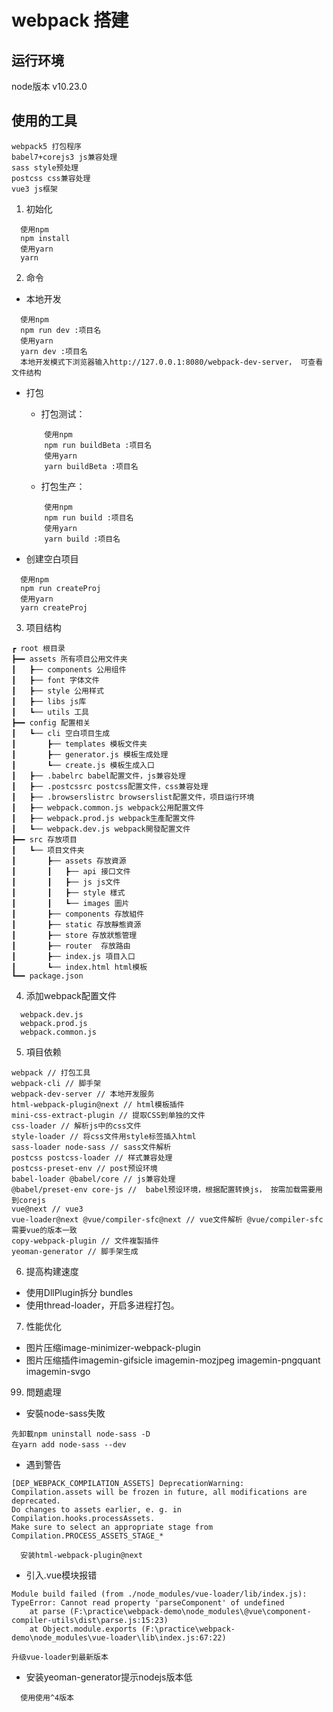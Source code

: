 # webpack 搭建

## 运行环境
node版本 v10.23.0
## 使用的工具
```
webpack5 打包程序
babel7+corejs3 js兼容处理
sass style预处理
postcss css兼容处理
vue3 js框架
```
1. 初始化

``` 
  使用npm
  npm install
  使用yarn
  yarn
```

2. 命令
+ 本地开发
```
  使用npm
  npm run dev :项目名
  使用yarn
  yarn dev :项目名
  本地开发模式下浏览器输入http://127.0.0.1:8080/webpack-dev-server， 可查看文件结构
```
+ 打包
  + 打包测试：
  ```
      使用npm
      npm run buildBeta :项目名
      使用yarn
      yarn buildBeta :项目名
  ```
  + 打包生产：
  ```
      使用npm
      npm run build :项目名
      使用yarn
      yarn build :项目名
  ```

+ 创建空白项目
```
  使用npm
  npm run createProj
  使用yarn
  yarn createProj
```

3. 项目结构
```
┏ root 根目录
┣━━ assets 所有项目公用文件夹
┃   ┣── components 公用组件
┃   ┣── font 字体文件
┃   ┣── style 公用样式
┃   ┣── libs js库
┃   ┗── utils 工具
┣━━ config 配置相关
┃   ┗── cli 空白项目生成
┃       ┣── templates 模板文件夹
┃       ┣── generator.js 模板生成处理
┃       ┗── create.js 模板生成入口
┃   ┣── .babelrc babel配置文件，js兼容处理
┃   ┣── .postcssrc postcss配置文件，css兼容处理
┃   ┣── .browserslistrc browserslist配置文件，项目运行环境
┃   ┣── webpack.common.js webpack公用配置文件
┃   ┣── webpack.prod.js webpack生產配置文件
┃   ┗── webpack.dev.js webpack開發配置文件
┣━━ src 存放项目
┃   ┗── 项目文件夹
┃       ┣── assets 存放資源
┃       ┃   ┣── api 接口文件
┃       ┃   ┣── js js文件
┃       ┃   ┣── style 樣式
┃       ┃   ┗── images 圖片
┃       ┣── components 存放組件
┃       ┣── static 存放靜態資源
┃       ┣── store 存放狀態管理
┃       ┣── router  存放路由
┃       ┣── index.js 項目入口
┃       ┗── index.html html模板
┗━━ package.json 
```


4. 添加webpack配置文件
```
  webpack.dev.js
  webpack.prod.js
  webpack.common.js
```

5. 項目依赖
```
webpack // 打包工具
webpack-cli // 脚手架
webpack-dev-server // 本地开发服务
html-webpack-plugin@next // html模板插件
mini-css-extract-plugin // 提取CSS到单独的文件
css-loader // 解析js中的css文件
style-loader // 将css文件用style标签插入html
sass-loader node-sass // sass文件解析
postcss postcss-loader // 样式兼容处理
postcss-preset-env // post预设环境
babel-loader @babel/core // js兼容处理
@babel/preset-env core-js //  babel预设环境，根据配置转换js， 按需加载需要用到corejs
vue@next // vue3
vue-loader@next @vue/compiler-sfc@next // vue文件解析 @vue/compiler-sfc需要vue的版本一致
copy-webpack-plugin // 文件複製插件
yeoman-generator // 脚手架生成

```
6. 提高构建速度
 + 使用DllPlugin拆分 bundles
 + 使用thread-loader，开启多进程打包。

7. 性能优化
 + 图片压缩image-minimizer-webpack-plugin
 + 图片压缩插件imagemin-gifsicle imagemin-mozjpeg imagemin-pngquant imagemin-svgo 

99. 問題處理
+ 安裝node-sass失敗
```
先卸載npm uninstall node-sass -D
在yarn add node-sass --dev
```
+ 遇到警告
```
[DEP_WEBPACK_COMPILATION_ASSETS] DeprecationWarning: Compilation.assets will be frozen in future, all modifications are deprecated.
Do changes to assets earlier, e. g. in Compilation.hooks.processAssets.
Make sure to select an appropriate stage from Compilation.PROCESS_ASSETS_STAGE_*
```
```
  安装html-webpack-plugin@next
```

+ 引入.vue模块报错
```
Module build failed (from ./node_modules/vue-loader/lib/index.js):
TypeError: Cannot read property 'parseComponent' of undefined
    at parse (F:\practice\webpack-demo\node_modules\@vue\component-compiler-utils\dist\parse.js:15:23)
    at Object.module.exports (F:\practice\webpack-demo\node_modules\vue-loader\lib\index.js:67:22)
```
```
升级vue-loader到最新版本
```

+ 安装yeoman-generator提示nodejs版本低
```
  使用使用^4版本
```
